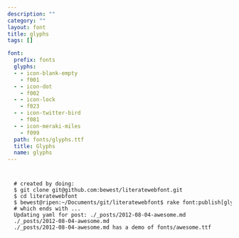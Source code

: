 ```yaml
--- 
description: ""
category: ""
layout: font
title: glyphs
tags: []

font: 
  prefix: fonts
  glyphs: 
  - - icon-blank-empty
    - f001
  - - icon-dot
    - f002
  - - icon-lock
    - f023
  - - icon-twitter-bird
    - f081
  - - icon-meraki-miles
    - f099
  path: fonts/glyphs.ttf
  title: Glyphs
  name: glyphs
---
```

<code>
<pre>
  # created by doing:
  $ git clone git@github.com:bewest/literatewebfont.git
  $ cd literatewebfont
  $ bewest@ripen:~/Documents/git/literatewebfont$ rake font:publish[glyphs] 
  # which ends with ...
  Updating yaml for post: ./_posts/2012-08-04-awesome.md
  ./_posts/2012-08-04-awesome.md
  ./_posts/2012-08-04-awesome.md has a demo of fonts/awesome.ttf
</pre>
</code>
